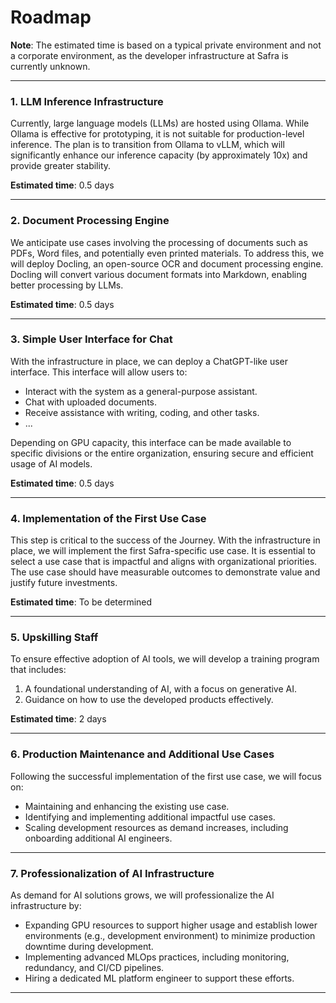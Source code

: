 # Roadmap

**Note**: The estimated time is based on a typical private environment and not a corporate environment, as the developer infrastructure at Safra is currently unknown.

---

### 1. LLM Inference Infrastructure
Currently, large language models (LLMs) are hosted using Ollama. While Ollama is effective for prototyping, it is not suitable for production-level inference. The plan is to transition from Ollama to vLLM, which will significantly enhance our inference capacity (by approximately 10x) and provide greater stability.

**Estimated time**: 0.5 days

---

### 2. Document Processing Engine
We anticipate use cases involving the processing of documents such as PDFs, Word files, and potentially even printed materials. To address this, we will deploy Docling, an open-source OCR and document processing engine. Docling will convert various document formats into Markdown, enabling better processing by LLMs.

**Estimated time**: 0.5 days

---

### 3. Simple User Interface for Chat
With the infrastructure in place, we can deploy a ChatGPT-like user interface. This interface will allow users to:
- Interact with the system as a general-purpose assistant.
- Chat with uploaded documents.
- Receive assistance with writing, coding, and other tasks.
- ...

Depending on GPU capacity, this interface can be made available to specific divisions or the entire organization, ensuring secure and efficient usage of AI models.

**Estimated time**: 0.5 days

---

### 4. Implementation of the First Use Case
This step is critical to the success of the Journey. With the infrastructure in place, we will implement the first Safra-specific use case. It is essential to select a use case that is impactful and aligns with organizational priorities. The use case should have measurable outcomes to demonstrate value and justify future investments.

**Estimated time**: To be determined

---

### 5. Upskilling Staff
To ensure effective adoption of AI tools, we will develop a training program that includes:
1. A foundational understanding of AI, with a focus on generative AI.
2. Guidance on how to use the developed products effectively.

**Estimated time**: 2 days

---

### 6. Production Maintenance and Additional Use Cases
Following the successful implementation of the first use case, we will focus on:
- Maintaining and enhancing the existing use case.
- Identifying and implementing additional impactful use cases.
- Scaling development resources as demand increases, including onboarding additional AI engineers.

---

### 7. Professionalization of AI Infrastructure
As demand for AI solutions grows, we will professionalize the AI infrastructure by:
- Expanding GPU resources to support higher usage and establish lower environments (e.g., development environment) to minimize production downtime during development.
- Implementing advanced MLOps practices, including monitoring, redundancy, and CI/CD pipelines.
- Hiring a dedicated ML platform engineer to support these efforts.

---